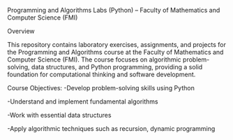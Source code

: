 Programming and Algorithms Labs (Python) – Faculty of Mathematics and Computer Science (FMI)

Overview

This repository contains laboratory exercises, assignments, and projects for the Programming and Algorithms course at the Faculty of Mathematics and Computer Science (FMI). The course focuses on algorithmic problem-solving, data structures, and Python programming, providing a solid foundation for computational thinking and software development.

Course Objectives:
-Develop problem-solving skills using Python

-Understand and implement fundamental algorithms

-Work with essential data structures

-Apply algorithmic techniques such as recursion, dynamic programming
